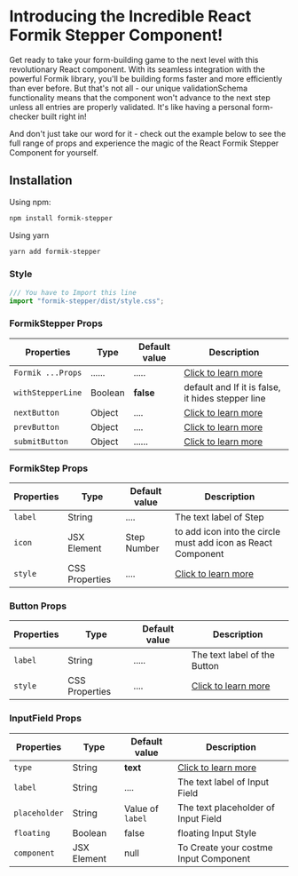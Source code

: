 # Introducing the Incredible React Formik Stepper Component!

Get ready to take your form-building game to the next level with this revolutionary React component. With its seamless integration with the powerful Formik library, you'll be building forms faster and more efficiently than ever before. But that's not all - our unique validationSchema functionality means that the component won't advance to the next step unless all entries are properly validated. It's like having a personal form-checker built right in!

And don't just take our word for it - check out the example below to see the full range of props and experience the magic of the React Formik Stepper Component for yourself.

## Installation

Using npm:

```bash
npm install formik-stepper
```

Using yarn

```bash
yarn add formik-stepper
```

### Style

```jsx
/// You have to Import this line
import "formik-stepper/dist/style.css";
```

### FormikStepper Props

| Properties        | Type    | Default value | Description                                               |
| ----------------- | ------- | ------------- | --------------------------------------------------------- |
| `Formik ...Props` | ......  | .....         | [Click to learn more](https://formik.org/docs/api/formik) |
| `withStepperLine` | Boolean | **false**     | default and If it is false, it hides stepper line         |
| `nextButton`      | Object  | ....          | [Click to learn more](#Button-Props)                      |
| `prevButton`      | Object  | ....          | [Click to learn more](#Button-Props)                      |
| `submitButton`    | Object  | ......        | [Click to learn more](#Button-Props)                      |

### FormikStep Props

| Properties | Type           | Default value | Description                                                          |
| ---------- | -------------- | ------------- | -------------------------------------------------------------------- |
| `label`    | String         | ....          | The text label of Step                                               |
| `icon`     | JSX Element    | Step Number   | to add icon into the circle must add icon as React Component         |
| `style`    | CSS Properties | ....          | [Click to learn more](https://www.w3schools.com/react/react_css.asp) |

### Button Props

| Properties | Type           | Default value | Description                                                          |
| ---------- | -------------- | ------------- | -------------------------------------------------------------------- |
| `label`    | String         | .....         | The text label of the Button                                         |
| `style`    | CSS Properties | ....          | [Click to learn more](https://www.w3schools.com/react/react_css.asp) |

### InputField Props

| Properties    | Type        | Default value    | Description                                                              |
| ------------- | ----------- | ---------------- | ------------------------------------------------------------------------ |
| `type`        | String      | **text**         | [Click to learn more](https://www.w3schools.com/tags/att_input_type.asp) |
| `label`       | String      | ....             | The text label of Input Field                                            |
| `placeholder` | String      | Value of `label` | The text placeholder of Input Field                                      |
| `floating`    | Boolean     | false            | floating Input Style                                                     |
| `component`   | JSX Element | null             | To Create your costme Input Component                                    |
